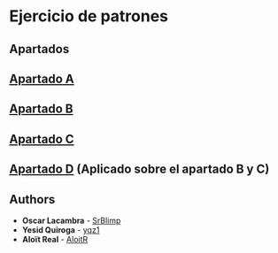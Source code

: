 # Ejercicio de patrones

## Apartados

## [Apartado A](https://github.com/SrBlimp/PracPatrones2018/blob/master/src/ApartatA/Apartado%20A.txt) 

## [Apartado B](https://github.com/SrBlimp/PracPatrones2018/tree/master/src/ApartatB)

## [Apartado C](https://github.com/SrBlimp/PracPatrones2018/tree/master/src/ApartatC)

## [Apartado D](https://github.com/SrBlimp/PracPatrones2018/commit/45811cd3b2b9bef7227fe67dcaafd799c76ff038) (Aplicado sobre el apartado B y C)

## Authors

* **Oscar Lacambra** - [SrBlimp](https://github.com/SrBlimp)
* **Yesid Quiroga** - [yqz1](https://github.com/yqz1)
* **Aloït Real** - [AloitR](https://github.com/AloitR)

